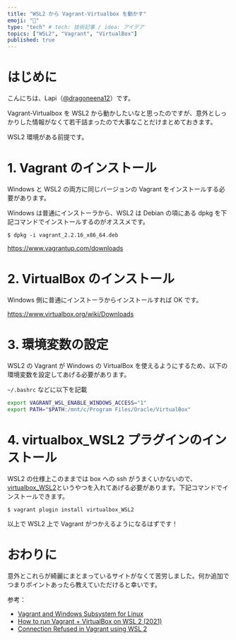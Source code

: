 ```yaml
---
title: "WSL2 から Vagrant-Virtualbox を動かす"
emoji: "🦆"
type: "tech" # tech: 技術記事 / idea: アイデア
topics: ["WSL2", "Vagrant", "VirtualBox"]
published: true
---
```


# はじめに

こんにちは、Lapi（[@dragoneena12](https://github.com/dragoneena12)）です。

Vagrant-Virtualbox を WSL2 から動かしたいなと思ったのですが、意外としっかりした情報がなくて若干詰まったので大事なことだけまとめておきます。

WSL2 環境がある前提です。

# 1. Vagrant のインストール

Windows と WSL2 の両方に同じバージョンの Vagrant をインストールする必要があります。

Windows は普通にインストーラから、WSL2 は Debian の項にある dpkg を下記コマンドでインストールするのがオススメです。

```
$ dpkg -i vagrant_2.2.16_x86_64.deb
```

https://www.vagrantup.com/downloads

# 2. VirtualBox のインストール

Windows 側に普通にインストーラからインストールすれば OK です。

https://www.virtualbox.org/wiki/Downloads

# 3. 環境変数の設定

WSL2 の Vagrant が Windows の VirtualBox を使えるようにするため、以下の環境変数を設定してあげる必要があります。

`~/.bashrc` などに以下を記載

```sh
export VAGRANT_WSL_ENABLE_WINDOWS_ACCESS="1"
export PATH="$PATH:/mnt/c/Program Files/Oracle/VirtualBox"
```

# 4. virtualbox_WSL2 プラグインのインストール

WSL2 の仕様上このままでは box への ssh がうまくいかないので、[virtualbox_WSL2](https://github.com/Karandash8/virtualbox_WSL2)というやつを入れてあげる必要があります。下記コマンドでインストールできます。

```
$ vagrant plugin install virtualbox_WSL2
```

以上で WSL2 上で Vagrant がつかえるようになるはずです！

# おわりに

意外とこれらが綺麗にまとまっているサイトがなくて苦労しました。何か追加でつまりポイントあったら教えていただけると幸いです。

参考：

- [Vagrant and Windows Subsystem for Linux](https://www.vagrantup.com/docs/other/wsl)
- [How to run Vagrant + VirtualBox on WSL 2 (2021)](https://blog.thenets.org/how-to-run-vagrant-on-wsl-2/)
- [Connection Refused in Vagrant using WSL 2](https://stackoverflow.com/questions/65001570/connection-refused-in-vagrant-using-wsl-2)
